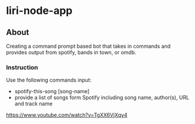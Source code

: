 # liri-node-app

<h2>About</h2>
<p>
Creating a command prompt based bot that takes in commands and provides output from spotify, bands in town, or omdb.
</p>

<h3>Instruction</h3>
<p>Use the following commands input: </p>
<ul>
<li> spotify-this-song [song-name]
    <li>provide a list of songs form Spotify including song name, author(s), URL and track name</li>
</li>

</ul>




https://www.youtube.com/watch?v=TgXX6VjXqy4
